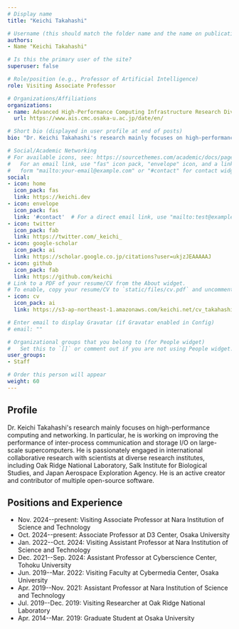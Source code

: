 ```yaml
---
# Display name
title: "Keichi Takahashi"

# Username (this should match the folder name and the name on publications)
authors:
- Name "Keichi Takahashi"

# Is this the primary user of the site?
superuser: false

# Role/position (e.g., Professor of Artificial Intelligence)
role: Visiting Associate Professor

# Organizations/Affiliations
organizations:
- name: Advanced High-Performance Computing Infrastructure Research Division, D3 Center, Osaka University
  url: https://www.ais.cmc.osaka-u.ac.jp/date/en/

# Short bio (displayed in user profile at end of posts)
bio: "Dr. Keichi Takahashi's research mainly focuses on high-performance computing and networking."

# Social/Academic Networking
# For available icons, see: https://sourcethemes.com/academic/docs/page-builder/#icons
#   For an email link, use "fas" icon pack, "envelope" icon, and a link in the
#   form "mailto:your-email@example.com" or "#contact" for contact widget.
social:
- icon: home
  icon_pack: fas
  link: https://keichi.dev
- icon: envelope
  icon_pack: fas
  link: '#contact'  # For a direct email link, use "mailto:test@example.org".
- icon: twitter
  icon_pack: fab
  link: https://twitter.com/_keichi_
- icon: google-scholar
  icon_pack: ai
  link: https://scholar.google.co.jp/citations?user=ukjzJEAAAAAJ
- icon: github
  icon_pack: fab
  link: https://github.com/keichi
# Link to a PDF of your resume/CV from the About widget.
# To enable, copy your resume/CV to `static/files/cv.pdf` and uncomment the lines below.
- icon: cv
  icon_pack: ai
  link: https://s3-ap-northeast-1.amazonaws.com/keichi.net/cv_takahashi.pdf

# Enter email to display Gravatar (if Gravatar enabled in Config)
# email: ""

# Organizational groups that you belong to (for People widget)
#   Set this to `[]` or comment out if you are not using People widget.
user_groups:
- Staff

# Order this person will appear
weight: 60
---
```


## Profile

Dr. Keichi Takahashi's research mainly focuses on high-performance computing and networking. In
particular, he is working on improving the performance of inter-process
communication and storage I/O on large-scale supercomputers. He is
passionately engaged in international collaborative research with scientists
at diverse research institutes, including Oak Ridge National Laboratory, Salk
Institute for Biological Studies, and Japan Aerospace Exploration Agency. He
is an active creator and contributor of multiple open-source software.

## Positions and Experience

- Nov. 2024--present: Visiting Associate Professor at Nara Institution of Science and Technology
- Oct. 2024--present: Associate Professor at D3 Center, Osaka University
- Jan. 2022--Oct. 2024: Visiting Assistant Professor at Nara Institution of Science and Technology
- Dec. 2021--Sep. 2024: Assistant Professor at Cyberscience Center, Tohoku University
- Jun. 2019--Mar. 2022: Visiting Faculty at Cybermedia Center, Osaka University
- Apr. 2019--Nov. 2021: Assistant Professor at Nara Institution of Science and Technology
- Jul. 2019--Dec. 2019: Visiting Researcher at Oak Ridge National Laboratory
- Apr. 2014--Mar. 2019: Graduate Student at Osaka University
